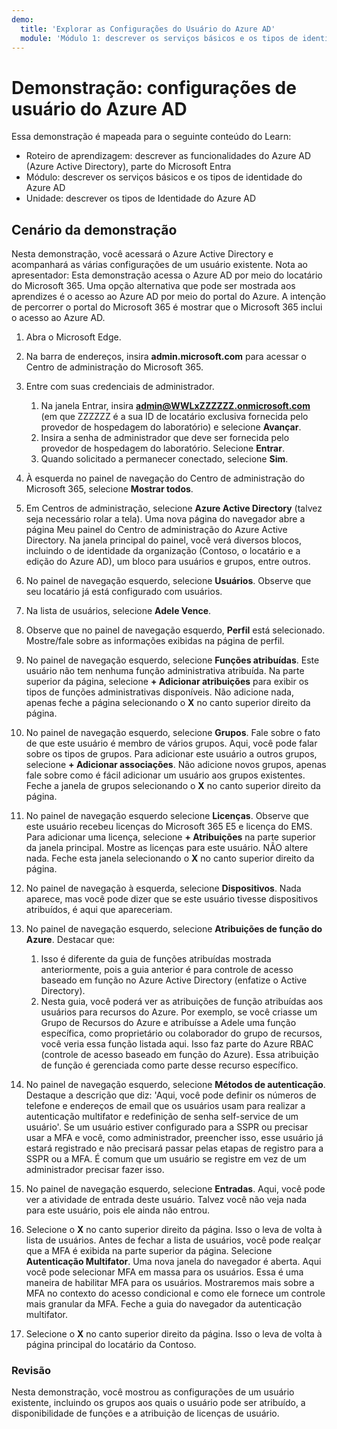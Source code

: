 ```yaml
---
demo:
  title: 'Explorar as Configurações do Usuário do Azure AD'
  module: 'Módulo 1: descrever os serviços básicos e os tipos de identidade de Azure AD'
---
```


# <a name="demo-azure-ad-user-settings"></a>Demonstração: configurações de usuário do Azure AD

Essa demonstração é mapeada para o seguinte conteúdo do Learn:

- Roteiro de aprendizagem: descrever as funcionalidades do Azure AD (Azure Active Directory), parte do Microsoft Entra
- Módulo: descrever os serviços básicos e os tipos de identidade do Azure AD
- Unidade: descrever os tipos de Identidade do Azure AD

## <a name="demo-scenario"></a>Cenário da demonstração

Nesta demonstração, você acessará o Azure Active Directory e acompanhará as várias configurações de um usuário existente.  Nota ao apresentador:  Esta demonstração acessa o Azure AD por meio do locatário do Microsoft 365. Uma opção alternativa que pode ser mostrada aos aprendizes é o acesso ao Azure AD por meio do portal do Azure. A intenção de percorrer o portal do Microsoft 365 é mostrar que o Microsoft 365 inclui o acesso ao Azure AD.

1. Abra o Microsoft Edge.

1. Na barra de endereços, insira **admin.microsoft.com** para acessar o Centro de administração do Microsoft 365.

1. Entre com suas credenciais de administrador.
    1. Na janela Entrar, insira **admin@WWLxZZZZZZ.onmicrosoft.com** (em que ZZZZZZ é a sua ID de locatário exclusiva fornecida pelo provedor de hospedagem do laboratório) e selecione **Avançar**.
    1. Insira a senha de administrador que deve ser fornecida pelo provedor de hospedagem do laboratório. Selecione **Entrar**.
    1. Quando solicitado a permanecer conectado, selecione **Sim**.

1. À esquerda no painel de navegação do Centro de administração do Microsoft 365, selecione **Mostrar todos**.

1. Em Centros de administração, selecione **Azure Active Directory** (talvez seja necessário rolar a tela).  Uma nova página do navegador abre a página Meu painel do Centro de administração do Azure Active Directory. Na janela principal do painel, você verá diversos blocos, incluindo o de identidade da organização (Contoso, o locatário e a edição do Azure AD), um bloco para usuários e grupos, entre outros.

1. No painel de navegação esquerdo, selecione **Usuários**. Observe que seu locatário já está configurado com usuários.

1. Na lista de usuários, selecione **Adele Vence**.

1. Observe que no painel de navegação esquerdo, **Perfil** está selecionado.  Mostre/fale sobre as informações exibidas na página de perfil.

1. No painel de navegação esquerdo, selecione **Funções atribuídas**.  Este usuário não tem nenhuma função administrativa atribuída.  Na parte superior da página, selecione **+ Adicionar atribuições** para exibir os tipos de funções administrativas disponíveis.  Não adicione nada, apenas feche a página selecionando o **X** no canto superior direito da página.

1. No painel de navegação esquerdo, selecione **Grupos**.  Fale sobre o fato de que este usuário é membro de vários grupos.  Aqui, você pode falar sobre os tipos de grupos.  Para adicionar este usuário a outros grupos, selecione **+ Adicionar associações**.  Não adicione novos grupos, apenas fale sobre como é fácil adicionar um usuário aos grupos existentes. Feche a janela de grupos selecionando o **X** no canto superior direito da página.

1. No painel de navegação esquerdo selecione **Licenças**. Observe que este usuário recebeu licenças do Microsoft 365 E5 e licença do EMS.  Para adicionar uma licença, selecione **+ Atribuições** na parte superior da janela principal.  Mostre as licenças para este usuário. NÃO altere nada.  Feche esta janela selecionando o **X** no canto superior direito da página.

1. No painel de navegação à esquerda, selecione **Dispositivos**.  Nada aparece, mas você pode dizer que se este usuário tivesse dispositivos atribuídos, é aqui que apareceriam.

1. No painel de navegação esquerdo, selecione **Atribuições de função do Azure**.  Destacar que:
    1. Isso é diferente da guia de funções atribuídas mostrada anteriormente, pois a guia anterior é para controle de acesso baseado em função no Azure Active Directory (enfatize o Active Directory).
    1. Nesta guia, você poderá ver as atribuições de função atribuídas aos usuários para recursos do Azure. Por exemplo, se você criasse um Grupo de Recursos do Azure e atribuísse a Adele uma função específica, como proprietário ou colaborador do grupo de recursos, você veria essa função listada aqui. Isso faz parte do Azure RBAC (controle de acesso baseado em função do Azure). Essa atribuição de função é gerenciada como parte desse recurso específico.

1. No painel de navegação esquerdo, selecione **Métodos de autenticação**.  Destaque a descrição que diz: 'Aqui, você pode definir os números de telefone e endereços de email que os usuários usam para realizar a autenticação multifator e redefinição de senha self-service de um usuário'. Se um usuário estiver configurado para a SSPR ou precisar usar a MFA e você, como administrador, preencher isso, esse usuário já estará registrado e não precisará passar pelas etapas de registro para a SSPR ou a MFA.  É comum que um usuário se registre em vez de um administrador precisar fazer isso.

1. No painel de navegação esquerdo, selecione **Entradas**.  Aqui, você pode ver a atividade de entrada deste usuário.  Talvez você não veja nada para este usuário, pois ele ainda não entrou.

1. Selecione o **X** no canto superior direito da página. Isso o leva de volta à lista de usuários.  Antes de fechar a lista de usuários, você pode realçar que a MFA é exibida na parte superior da página.  Selecione **Autenticação Multifator**.  Uma nova janela do navegador é aberta.  Aqui você pode selecionar MFA em massa para os usuários.  Essa é uma maneira de habilitar MFA para os usuários.  Mostraremos mais sobre a MFA no contexto do acesso condicional e como ele fornece um controle mais granular da MFA.  Feche a guia do navegador da autenticação multifator.

1. Selecione o **X** no canto superior direito da página. Isso o leva de volta à página principal do locatário da Contoso.

### <a name="review"></a>Revisão

Nesta demonstração, você mostrou as configurações de um usuário existente, incluindo os grupos aos quais o usuário pode ser atribuído, a disponibilidade de funções e a atribuição de licenças de usuário.
